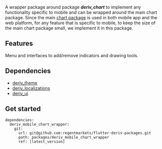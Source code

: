 A wrapper package around package _**deriv_chart**_ to implement any functionality specific to mobile and can be wrapped around the main chart package.
Since the main [chart package](https://github.com/regentmarkets/flutter-chart) is used in both mobile app and the web platform, for any feature that is specific to mobile, to keep the size of the main chart package small, we implement it in this package.

## Features
Menu and interfaces to add/remove indicators and drawing tools.

## Dependencies
- [deriv_theme](https://github.com/regentmarkets/flutter-deriv-packages/tree/master/packages/deriv_theme)
- [deriv_localizations](https://github.com/regentmarkets/flutter-deriv-packages/tree/master/packages/deriv_localizations)
- [deriv_ui](https://github.com/regentmarkets/flutter-deriv-packages/tree/master/packages/deriv_ui)

## Get started
```
dependencies:
  deriv_mobile_chart_wrapper:
    git:
      url: git@github.com:regentmarkets/flutter-deriv-packages.git
      path: packages/deriv_mobile_chart_wrapper
      ref: [latest_version]
```
